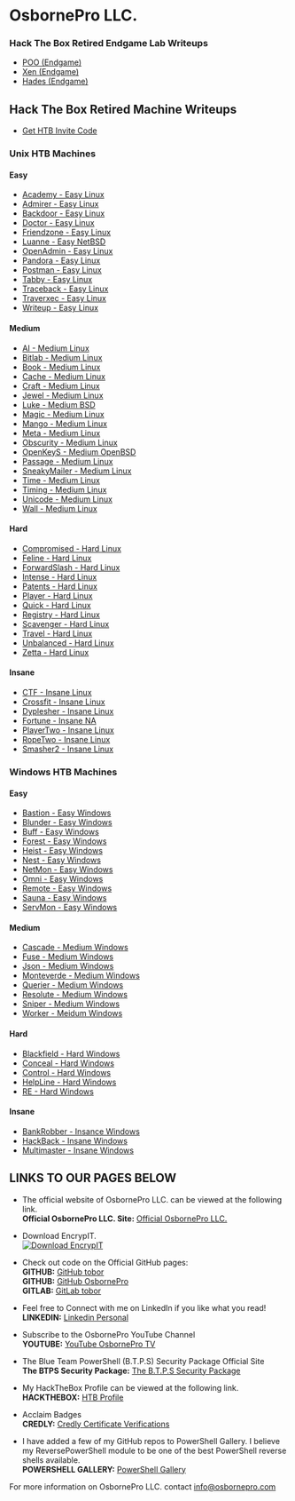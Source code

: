 # OsbornePro LLC.
### Hack The Box Retired Endgame Lab Writeups
- [POO (Endgame)](https://writeups.osbornepro.com/POO.pdf)
- [Xen (Endgame)](https://writeups.osbornepro.com/Xen.pdf)
- [Hades (Endgame)](https://writeups.osbornepro.com/Hades.pdf)

## Hack The Box Retired Machine Writeups

- [Get HTB Invite Code](https://writeups.osbornepro.com/Get_HTB_Invite_Code.pdf)

### Unix HTB Machines

#### Easy

- [Academy - Easy Linux](https://writeups.osbornepro.com/Academy.pdf)
- [Admirer - Easy Linux](https://writeups.osbornepro.com/Admirer.pdf)
- [Backdoor - Easy Linux](https://writeups.osbornepro.com/Backdoor.pdf)
- [Doctor - Easy Linux](https://writeups.osbornepro.com/Doctor.pdf)
- [Friendzone - Easy Linux](https://writeups.osbornepro.com/Friendzone.pdf)
- [Luanne - Easy NetBSD](https://writeups.osbornepro.com/Luanne.pdf)
- [OpenAdmin - Easy Linux](https://writeups.osbornepro.com/OpenAdmin.pdf)
- [Pandora - Easy Linux](https://writeups.osbornepro.com/Pandora.pdf)
- [Postman - Easy Linux](https://writeups.osbornepro.com/Postman.pdf)
- [Tabby - Easy Linux](https://writeups.osbornepro.com/Tabby.pdf)
- [Traceback - Easy Linux](https://writeups.osbornepro.com/Traceback.pdf)
- [Traverxec - Easy Linux](https://writeups.osbornepro.com/Traverxec.pdf)
- [Writeup - Easy Linux](https://writeups.osbornepro.com/Writeup.pdf)

#### Medium

- [AI - Medium Linux](https://writeups.osbornepro.com/AI.pdf)
- [Bitlab - Medium Linux](https://writeups.osbornepro.com/Bitlab.pdf)
- [Book - Medium Linux](https://writeups.osbornepro.com/Book.pdf)
- [Cache - Medium Linux](https://writeups.osbornepro.com/Cache.pdf)
- [Craft - Medium Linux](https://writeups.osbornepro.com/Craft.pdf)
- [Jewel - Medium Linux](https://writeups.osbornepro.com/Jewel.pdf)
- [Luke - Medium BSD](https://writeups.osbornepro.com/Luke.pdf)
- [Magic - Medium Linux](https://writeups.osbornepro.com/Magic.pdf)
- [Mango - Medium Linux](https://writeups.osbornepro.com/Mango.pdf)
- [Meta - Medium Linux](https://writeups.osbornepro.com/Meta.pdf)
- [Obscurity - Medium Linux](https://writeups.osbornepro.com/Obscurity.pdf)
- [OpenKeyS - Medium OpenBSD](https://writeups.osbornepro.com/OpenKeyS.pdf)
- [Passage - Medium Linux](https://writeups.osbornepro.com/Passage.pdf)
- [SneakyMailer - Medium Linux](https://writeups.osbornepro.com/SneakyMailer.pdf)
- [Time - Medium Linux](https://writeups.osbornepro.com/Time.pdf)
- [Timing - Medium Linux](https://writeups.osbornepro.com/Timing.pdf)
- [Unicode - Medium Linux](https://writeups.osbornepro.com/Unicode.pdf)
- [Wall - Medium Linux](https://writeups.osbornepro.com/Wall.pdf)

#### Hard

- [Compromised - Hard Linux](https://writeups.osbornepro.com/Compromised.pdf)
- [Feline - Hard Linux](https://writeups.osbornepro.com/Feline.pdf)
- [ForwardSlash - Hard Linux](https://writeups.osbornepro.com/ForwardSlash.pdf)
- [Intense - Hard Linux](https://writeups.osbornepro.com/Intense.pdf)
- [Patents - Hard Linux](https://writeups.osbornepro.com/Patents.pdf)
- [Player - Hard Linux](https://writeups.osbornepro.com/Player.pdf)
- [Quick - Hard Linux](https://writeups.osbornepro.com/Quick.pdf)
- [Registry - Hard Linux](https://writeups.osbornepro.com/Registry.pdf)
- [Scavenger - Hard Linux](https://writeups.osbornepro.com/Scavenger.pdf)
- [Travel - Hard Linux](https://writeups.osbornepro.com/Travel.pdf)
- [Unbalanced - Hard Linux](https://writeups.osbornepro.com/Unbalanced.pdf)
- [Zetta - Hard Linux](https://writeups.osbornepro.com/Zetta.pdf)

#### Insane

- [CTF - Insane Linux](https://writeups.osbornepro.com/CTF.pdf)
- [Crossfit - Insane Linux](https://writeups.osbornepro.com/Crossfit.pdf)
- [Dyplesher - Insane Linux](https://writeups.osbornepro.com/Dyplesher.pdf)
- [Fortune - Insane NA](https://writeups.osbornepro.com/Fortune.pdf)
- [PlayerTwo - Insane Linux](https://writeups.osbornepro.com/Player2.pdf)
- [RopeTwo - Insane Linux](https://writeups.osbornepro.com/Rope%202.pdf)
- [Smasher2 - Insane Linux](https://writeups.osbornepro.com/Smasher2.pdf)


### Windows HTB Machines

#### Easy

- [Bastion - Easy Windows](https://writeups.osbornepro.com/Bastion.pdf)
- [Blunder - Easy Windows](https://writeups.osbornepro.com/Blunder.pdf)
- [Buff - Easy Windows](https://writeups.osbornepro.com/Buff.pdf)
- [Forest - Easy Windows](https://writeups.osbornepro.com/Forest.pdf)
- [Heist - Easy Windows](https://writeups.osbornepro.com/Heist.pdf)
- [Nest - Easy Windows](https://writeups.osbornepro.com/Nest.pdf)
- [NetMon - Easy Windows](https://writeups.osbornepro.com/NetMon.pdf)
- [Omni - Easy Windows](https://writeups.osbornepro.com/Omni.pdf)
- [Remote - Easy Windows](https://writeups.osbornepro.com/Remote.pdf)
- [Sauna - Easy Windows](https://writeups.osbornepro.com/Sauna.pdf)
- [ServMon - Easy Windows](https://writeups.osbornepro.com/ServMon.pdf)

#### Medium

- [Cascade - Medium Windows](https://writeups.osbornepro.com/Cascade.pdf)
- [Fuse - Medium Windows](https://writeups.osbornepro.com/Fuse.pdf)
- [Json - Medium Windows](https://writeups.osbornepro.com/Json.pdf)
- [Monteverde - Medium Windows](https://writeups.osbornepro.com/Monteverde.pdf)
- [Querier - Medium Windows](https://writeups.osbornepro.com/Querier.pdf)
- [Resolute - Medium Windows](https://writeups.osbornepro.com/Resolute.pdf)
- [Sniper - Medium Windows](https://writeups.osbornepro.com/Sniper.pdf)
- [Worker - Meidum Windows](https://writeups.osbornepro.com/Worker.pdf)

#### Hard

- [Blackfield - Hard Windows](https://writeups.osbornepro.com/Blackfield.pdf)
- [Conceal - Hard Windows](https://writeups.osbornepro.com/Conceal.pdf)
- [Control - Hard Windows](https://writeups.osbornepro.com/Control.pdf)
- [HelpLine - Hard Windows](https://writeups.osbornepro.com/HelpLine.pdf)
- [RE - Hard Windows](https://writeups.osbornepro.com/RE.pdf)

#### Insane

- [BankRobber - Insance Windows](https://writeups.osbornepro.com/BankRobber.pdf)
- [HackBack - Insane Windows](https://writeups.osbornepro.com/HackBack.pdf)
- [Multimaster - Insane Windows](https://writeups.osbornepro.com/Multimaster.pdf)


## LINKS TO OUR PAGES BELOW
- The official website of OsbornePro LLC. can be viewed at the following link.<br>
__Official OsbornePro LLC. Site:__ [Official OsbornePro LLC.](https://osbornepro.com)

- Download EncrypIT.<br>
[![Download EncrypIT](https://a.fsdn.com/con/app/sf-download-button)](https://sourceforge.net/projects/encrypit/files/latest/download)

- Check out code on the Official GitHub pages: <br>
__GITHUB:__ [GitHub tobor](https://github.com/tobor88) <br>
__GITHUB:__ [GitHub OsbornePro](https://github.com/osbornepro)<br>
__GITLAB:__ [GitLab tobor](https://gitlab.com/tobor88)<br>

- Feel free to Connect with me on LinkedIn if you like what you read!<br>
__LINKEDIN:__ [Linkedin Personal](https://www.linkedin.com/in/roberthosborne/)

- Subscribe to the OsbornePro YouTube Channel<br>
__YOUTUBE:__ [YouTube OsbornePro TV](https://www.youtube.com/c/OsborneProLLC)

- The Blue Team PowerShell (B.T.P.S) Security Package Official Site <br>
__The BTPS Security Package:__ [The B.T.P.S Security Package](https://btpssecpack.osbornepro.com)

- My HackTheBox Profile can be viewed at the following link.<br>
__HACKTHEBOX:__ [HTB Profile](https://www.hackthebox.eu/profile/52286)

- Acclaim Badges<br>
__CREDLY:__ [Credly Certificate Verifications](https://www.credly.com/users/roberthosborne/badges)

- I have added a few of my GitHub repos to PowerShell Gallery. I believe my ReversePowerShell module to be one of the best PowerShell reverse shells available.<br>
__POWERSHELL GALLERY:__ [PowerShell Gallery](https://www.powershellgallery.com/profiles/tobor)

For more information on OsbornePro LLC. contact info@osbornepro.com 
